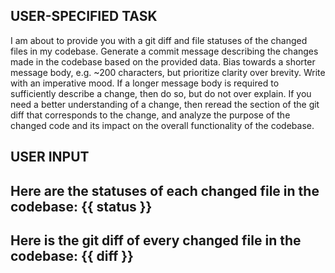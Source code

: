 ## USER-SPECIFIED TASK
I am about to provide you with a git diff and file statuses of the changed files in my codebase.
Generate a commit message describing the changes made in the codebase based on the provided data.
Bias towards a shorter message body, e.g. ~200 characters, but prioritize clarity over brevity. Write with an imperative mood.
If a longer message body is required to sufficiently describe a change, then do so, but do not over explain.
If you need a better understanding of a change, then reread the section of the git diff that corresponds
to the change, and analyze the purpose of the changed code and its impact on the overall functionality of the codebase.

## USER INPUT
Here are the statuses of each changed file in the codebase:
{{ status }}
---

Here is the git diff of every changed file in the codebase:
{{ diff }}
---
